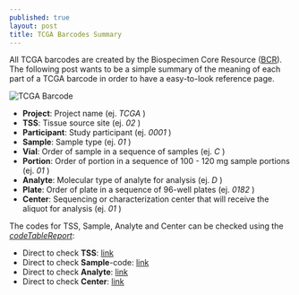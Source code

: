 ```yaml
---
published: true
layout: post
title: TCGA Barcodes Summary
---
```


All TCGA barcodes are created by the Biospecimen Core Resource ([BCR](https://wiki.nci.nih.gov/display/TCGA/Biospecimen+Core+Resource)). The following post wants to be a simple summary of the meaning of each part of a TCGA barcode in order to have a easy-to-look reference page.

![TCGA Barcode]({{baseurl}}/assets/tcga_barcode.png)

  - **Project**: Project name (ej. *TCGA* )
  - **TSS**: Tissue source site (ej. *02* )
  - **Participant**: Study participant (ej. *0001* )
  - **Sample**: Sample type (ej. *01* )
  - **Vial**: Order of sample in a sequence of samples (ej. *C* )
  - **Portion**: Order of portion in a sequence of 100 - 120 mg sample portions (ej. *01* )
  - **Analyte**: Molecular type of analyte for analysis (ej. *D* )
  - **Plate**: Order of plate in a sequence of 96-well plates (ej. *0182* )
  - **Center**: Sequencing or characterization center that will receive the aliquot for analysis (ej. *01* )


The codes for TSS, Sample, Analyte and Center can be checked using the [*codeTableReport*](https://tcga-data.nci.nih.gov/datareports/codeTablesReport.htm):

  - Direct to check **TSS**: [link](https://tcga-data.nci.nih.gov/datareports/codeTablesReport.htm?codeTable=Tissue%20Source%20Site)
  - Direct to check **Sample**-code: [link](https://tcga-data.nci.nih.gov/datareports/codeTablesReport.htm?codeTable=Sample%20type)
  - Direct to check **Analyte**: [link](https://tcga-data.nci.nih.gov/datareports/codeTablesReport.htm?codeTable=portion%20analyte)
  - Direct to check **Center**: [link](https://tcga-data.nci.nih.gov/datareports/codeTablesReport.htm?codeTable=center)

